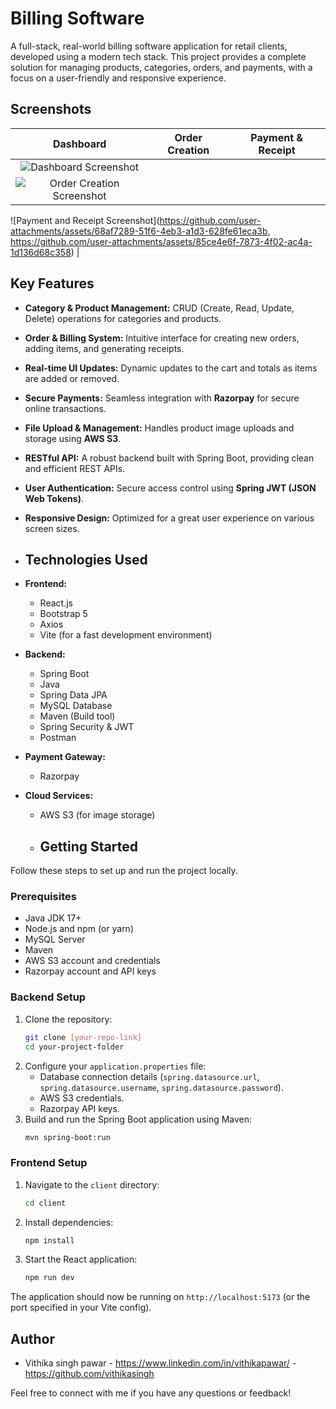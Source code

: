 # Billing Software

A full-stack, real-world billing software application for retail clients, developed using a modern tech stack. This project provides a complete 
solution for managing products, categories, orders, and payments, with a focus on a user-friendly and responsive experience.

## Screenshots

| Dashboard | Order Creation | Payment & Receipt |
| :---: | :---: | :---: |
| ![Dashboard Screenshot](https://github.com/user-attachments/assets/a676694c-cef2-4e5a-b8f8-4b3ef2a1c173) | 
![Order Creation Screenshot](https://github.com/user-attachments/assets/eb1cbf49-7342-459d-adb7-ed52d13abcdd) | 
![Payment and Receipt Screenshot](https://github.com/user-attachments/assets/68af7289-51f6-4eb3-a1d3-628fe61eca3b,
                                  https://github.com/user-attachments/assets/85ce4e6f-7873-4f02-ac4a-1d136d68c358) |


## Key Features

* **Category & Product Management:** CRUD (Create, Read, Update, Delete) operations for categories and products.
* **Order & Billing System:** Intuitive interface for creating new orders, adding items, and generating receipts.
* **Real-time UI Updates:** Dynamic updates to the cart and totals as items are added or removed.
* **Secure Payments:** Seamless integration with **Razorpay** for secure online transactions.
* **File Upload & Management:** Handles product image uploads and storage using **AWS S3**.
* **RESTful API:** A robust backend built with Spring Boot, providing clean and efficient REST APIs.
* **User Authentication:** Secure access control using **Spring JWT (JSON Web Tokens)**.
* **Responsive Design:** Optimized for a great user experience on various screen sizes.

* ## Technologies Used

* **Frontend:**
    * React.js
    * Bootstrap 5
    * Axios
    * Vite (for a fast development environment)

* **Backend:**
    * Spring Boot
    * Java
    * Spring Data JPA
    * MySQL Database
    * Maven (Build tool)
    * Spring Security & JWT
    * Postman

* **Payment Gateway:**
    * Razorpay

* **Cloud Services:**
    * AWS S3 (for image storage)
 
    * ## Getting Started

Follow these steps to set up and run the project locally.

### Prerequisites

* Java JDK 17+
* Node.js and npm (or yarn)
* MySQL Server
* Maven
* AWS S3 account and credentials
* Razorpay account and API keys

### Backend Setup

1.  Clone the repository:
    ```bash
    git clone [your-repo-link]
    cd your-project-folder
    ```
2.  Configure your `application.properties` file:
    * Database connection details (`spring.datasource.url`, `spring.datasource.username`, `spring.datasource.password`).
    * AWS S3 credentials.
    * Razorpay API keys.
3.  Build and run the Spring Boot application using Maven:
    ```bash
    mvn spring-boot:run
    ```

### Frontend Setup

1.  Navigate to the `client` directory:
    ```bash
    cd client
    ```
2.  Install dependencies:
    ```bash
    npm install
    ```
3.  Start the React application:
    ```bash
    npm run dev
    ```

The application should now be running on `http://localhost:5173` (or the port specified in your Vite config).

## Author

* Vithika singh pawar - https://www.linkedin.com/in/vithikapawar/ - https://github.com/vithikasingh

Feel free to connect with me if you have any questions or feedback!
